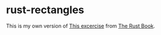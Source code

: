 # rust-rectangles

This is my own version of [This excercise](https://doc.rust-lang.org/book/ch05-02-example-structs.html)
from [The Rust Book](https://doc.rust-lang.org/book/).